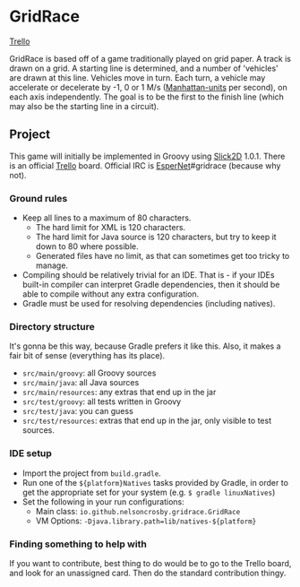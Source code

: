 # GridRace #
[Trello]

GridRace is based off of a game traditionally played on grid paper. A track is
 drawn on a grid. A starting line is determined, and a number of 'vehicles' are
 drawn at this line. Vehicles move in turn. Each turn, a vehicle may accelerate
 or decelerate by -1, 0 or 1 M/s ([Manhattan-units] per second), on each axis
 independently. The goal is to be the first to the finish line (which may also
 be the starting line in a circuit).

[Trello]: https://trello.com/b/hrNlfIF5/gridrace
[Manhattan-units]: http://en.wikipedia.org/wiki/Taxicab_geometry


## Project ##

This game will initially be implemented in Groovy using [Slick2D] 1.0.1. There
 is an official [Trello] board. Official IRC is [EsperNet]#gridrace (because
 why not).

[Slick2D]: http://slick.ninjacave.com/
[EsperNet]: http://webchat.esper.net/


### Ground rules ###

- Keep all lines to a maximum of 80 characters.
    - The hard limit for XML is 120 characters.
    - The hard limit for Java source is 120 characters, but try to keep it down
        to 80 where possible.
    - Generated files have no limit, as that can sometimes get too tricky to
        manage.
- Compiling should be relatively trivial for an IDE. That is - if your IDEs
    built-in compiler can interpret Gradle dependencies, then it should be able
    to compile without any extra configuration.
- Gradle must be used for resolving dependencies (including natives).


### Directory structure ###

It's gonna be this way, because Gradle prefers it like this. Also, it makes
 a fair bit of sense (everything has its place).

- `src/main/groovy`: all Groovy sources
- `src/main/java`: all Java sources
- `src/main/resources`: any extras that end up in the jar
- `src/test/groovy`: all tests written in Groovy
- `src/test/java`: you can guess
- `src/test/resources`: extras that end up in the jar, only visible to test 
   sources.


### IDE setup ###

- Import the project from `build.gradle`.
- Run one of the `${platform}Natives` tasks provided by Gradle, in order to get
    the appropriate set for your system (e.g. `$ gradle linuxNatives`)
- Set the following in your run configurations:
    - Main class: `io.github.nelsoncrosby.gridrace.GridRace`
    - VM Options: `-Djava.library.path=lib/natives-${platform}`


### Finding something to help with ###

If you want to contribute, best thing to do would be to go to the Trello board,
 and look for an unassigned card. Then do the standard contribution thingy.
